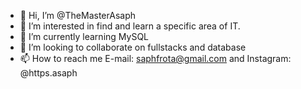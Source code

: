 - 👋 Hi, I’m @TheMasterAsaph
- 👀 I’m interested in find and learn a specific area of ​​IT.
- 🌱 I’m currently learning MySQL
- 💞️ I’m looking to collaborate on fullstacks and database
- 📫 How to reach me E-mail: saphfrota@gmail.com and Instagram: @https.asaph

<!---
TheMasterAsaph/TheMasterAsaph is a ✨ special ✨ repository because its `README.md` (this file) appears on your GitHub profile.
You can click the Preview link to take a look at your changes.
--->

